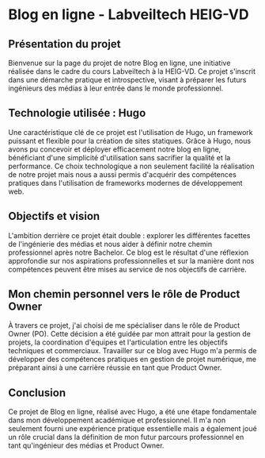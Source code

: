 # **Blog en ligne - Labveiltech HEIG-VD**

## **Présentation du projet**

Bienvenue sur la page du projet de notre Blog en ligne, une initiative réalisée dans le cadre du cours Labveiltech à la HEIG-VD. Ce projet s'inscrit dans une démarche pratique et introspective, visant à préparer les futurs ingénieurs des médias à leur entrée dans le monde professionnel.

## **Technologie utilisée : Hugo**

Une caractéristique clé de ce projet est l'utilisation de Hugo, un framework puissant et flexible pour la création de sites statiques. Grâce à Hugo, nous avons pu concevoir et déployer efficacement notre blog en ligne, bénéficiant d'une simplicité d'utilisation sans sacrifier la qualité et la performance. Ce choix technologique a non seulement facilité la réalisation de notre projet mais nous a aussi permis d'acquérir des compétences pratiques dans l'utilisation de frameworks modernes de développement web.

## **Objectifs et vision**

L'ambition derrière ce projet était double : explorer les différentes facettes de l'ingénierie des médias et nous aider à définir notre chemin professionnel après notre Bachelor. Ce blog est le résultat d'une réflexion approfondie sur nos aspirations professionnelles et sur la manière dont nos compétences peuvent être mises au service de nos objectifs de carrière.

## **Mon chemin personnel vers le rôle de Product Owner**

À travers ce projet, j'ai choisi de me spécialiser dans le rôle de Product Owner (PO). Cette décision a été guidée par mon attrait pour la gestion de projets, la coordination d'équipes et l'articulation entre les objectifs techniques et commerciaux. Travailler sur ce blog avec Hugo m'a permis de développer des compétences pratiques en gestion de projet numérique, me préparant ainsi à une carrière réussie en tant que Product Owner.

## **Conclusion**

Ce projet de Blog en ligne, réalisé avec Hugo, a été une étape fondamentale dans mon développement académique et professionnel. Il m'a non seulement fourni une expérience pratique essentielle mais a également joué un rôle crucial dans la définition de mon futur parcours professionnel en tant qu'ingénieur des médias et Product Owner.
